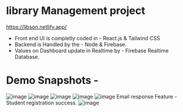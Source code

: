 # library Management project

https://libson.netlify.app/

- Front end UI is completly coded in - React.js & Tailwind CSS
- Backend is Handled by the - Node & Firebase.
- Values on Dashboard update in Realtime by  - Firebase Realtime Database.

# Demo Snapshots - 

![image](https://github.com/ashu-sh/react-library-management/assets/102554445/87e388cb-2455-4d62-9ed5-b60f9a697061)
![image](https://github.com/ashu-sh/react-library-management/assets/102554445/fb31bc60-3304-4f05-8512-25917ab99899)
![image](https://github.com/ashu-sh/react-library-management/assets/102554445/621086e1-270b-47c7-bb62-8154ec4c4e18)
![image](https://github.com/ashu-sh/react-library-management/assets/102554445/d66b7999-062a-407c-89f2-c3d6ad6946df)
![image](https://github.com/ashu-sh/react-library-management/assets/102554445/72576985-38e6-467e-a5d7-22997e912ee7)
Email response Feature - Student registration success.
![image](https://github.com/ashu-sh/react-library-management/assets/102554445/ef1f20dc-ca2b-4461-aaa9-f7f8d1424477)









